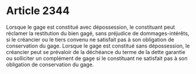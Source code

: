 # Article 2344

Lorsque le gage est constitué avec dépossession, le constituant peut réclamer la restitution du bien gagé, sans préjudice de dommages-intérêts, si le créancier ou le tiers convenu ne satisfait pas à son obligation de conservation du gage.   Lorsque le gage est constitué sans dépossession, le créancier peut se prévaloir de la déchéance du terme de la dette garantie ou solliciter un complément de gage si le constituant ne satisfait pas à son obligation de conservation du gage.